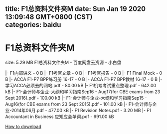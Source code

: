 
title: F1总资料文件夹M
date: Sun Jan 19 2020 13:09:48 GMT+0800 (CST)    
categories: baidu
---

# F1总资料文件夹M
size: 5.29 MB
 F1总资料文件夹M - 百度网盘云资源 - 小白盘
 
|- F1内部讲义 - 0 B
|- F1考官文章 - 0 B
|- F1考官报告 - 0 B
|- F1 Final Mock - 0 B
|- ACCA F1-P7 BPP练习册 16-17 - 0 B
|- ACCA F1-P7 BPP教材 16-17 - 0 B
|- 学习ACCA必须去的网站.pdf - 80.00 kB
|- F1机考考试重点整理.pdf - 642.00 kB
|- F1-会计师与企业-大纲和学习指南Sep16 - Aug17(for CBE exams from 23 Sept 2016).pdf - 100.00 kB
|- F1-会计师与企业-大纲和学习指南Sep15 - Aug16(for CBE exams from 23 Sept 2015).pdf - 101.00 kB
|- F1-会计师与企业-2014年06月.pdf - 477.00 kB
|- F1 Revision Notes.pdf - 3.20 MB
|- F1 Accountant in Business 应知应会单词.pdf - 691.00 kB

[How to download](https://bpcam.bemobtrk.com/go/2ceec3aa-1ca2-46d6-b9ff-aaa5c184517c?jno=841)